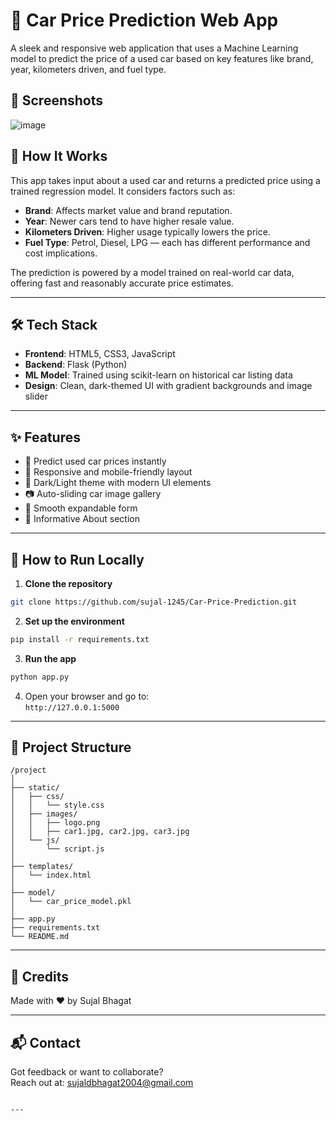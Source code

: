 
# 🚗 Car Price Prediction Web App

A sleek and responsive web application that uses a Machine Learning model to predict the price of a used car based on key features like brand, year, kilometers driven, and fuel type.



## 📸 Screenshots
![image](https://github.com/user-attachments/assets/855ebd7f-2379-4215-83fe-ce491732b7e0)

## 🧠 How It Works

This app takes input about a used car and returns a predicted price using a trained regression model. It considers factors such as:

- **Brand**: Affects market value and brand reputation.
- **Year**: Newer cars tend to have higher resale value.
- **Kilometers Driven**: Higher usage typically lowers the price.
- **Fuel Type**: Petrol, Diesel, LPG — each has different performance and cost implications.

The prediction is powered by a model trained on real-world car data, offering fast and reasonably accurate price estimates.

---

## 🛠️ Tech Stack

- **Frontend**: HTML5, CSS3, JavaScript
- **Backend**: Flask (Python)
- **ML Model**: Trained using scikit-learn on historical car listing data
- **Design**: Clean, dark-themed UI with gradient backgrounds and image slider

---

## ✨ Features

- 🔮 Predict used car prices instantly
- 📱 Responsive and mobile-friendly layout
- 🎨 Dark/Light theme with modern UI elements
- 📷 Auto-sliding car image gallery
- 🔽 Smooth expandable form
- 🧾 Informative About section

---

## 🚀 How to Run Locally

1. **Clone the repository**  
```bash
git clone https://github.com/sujal-1245/Car-Price-Prediction.git

```

2. **Set up the environment**  
```bash
pip install -r requirements.txt
```

3. **Run the app**
```bash
python app.py
```

4. Open your browser and go to:  
`http://127.0.0.1:5000`

---

## 📁 Project Structure

```
/project
│
├── static/
│   ├── css/
│   │   └── style.css
│   ├── images/
│   │   ├── logo.png
│   │   ├── car1.jpg, car2.jpg, car3.jpg
│   └── js/
│       └── script.js
│
├── templates/
│   └── index.html
│
├── model/
│   └── car_price_model.pkl
│
├── app.py
├── requirements.txt
└── README.md
```

---

## 🙌 Credits

Made with ❤️ by Sujal Bhagat  

---

## 📬 Contact

Got feedback or want to collaborate?  
Reach out at: sujaldbhagat2004@gmail.com

```

---
